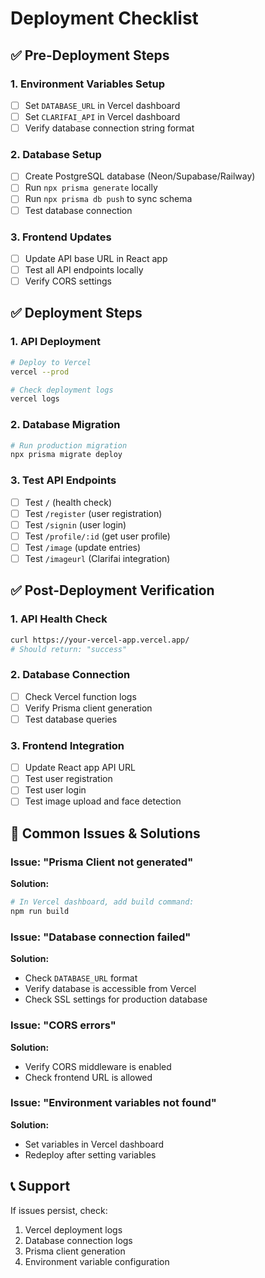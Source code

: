 # Deployment Checklist

## ✅ Pre-Deployment Steps

### 1. Environment Variables Setup
- [ ] Set `DATABASE_URL` in Vercel dashboard
- [ ] Set `CLARIFAI_API` in Vercel dashboard
- [ ] Verify database connection string format

### 2. Database Setup
- [ ] Create PostgreSQL database (Neon/Supabase/Railway)
- [ ] Run `npx prisma generate` locally
- [ ] Run `npx prisma db push` to sync schema
- [ ] Test database connection

### 3. Frontend Updates
- [ ] Update API base URL in React app
- [ ] Test all API endpoints locally
- [ ] Verify CORS settings

## ✅ Deployment Steps

### 1. API Deployment
```bash
# Deploy to Vercel
vercel --prod

# Check deployment logs
vercel logs
```

### 2. Database Migration
```bash
# Run production migration
npx prisma migrate deploy
```

### 3. Test API Endpoints
- [ ] Test `/` (health check)
- [ ] Test `/register` (user registration)
- [ ] Test `/signin` (user login)
- [ ] Test `/profile/:id` (get user profile)
- [ ] Test `/image` (update entries)
- [ ] Test `/imageurl` (Clarifai integration)

## ✅ Post-Deployment Verification

### 1. API Health Check
```bash
curl https://your-vercel-app.vercel.app/
# Should return: "success"
```

### 2. Database Connection
- [ ] Check Vercel function logs
- [ ] Verify Prisma client generation
- [ ] Test database queries

### 3. Frontend Integration
- [ ] Update React app API URL
- [ ] Test user registration
- [ ] Test user login
- [ ] Test image upload and face detection

## 🚨 Common Issues & Solutions

### Issue: "Prisma Client not generated"
**Solution:**
```bash
# In Vercel dashboard, add build command:
npm run build
```

### Issue: "Database connection failed"
**Solution:**
- Check `DATABASE_URL` format
- Verify database is accessible from Vercel
- Check SSL settings for production database

### Issue: "CORS errors"
**Solution:**
- Verify CORS middleware is enabled
- Check frontend URL is allowed

### Issue: "Environment variables not found"
**Solution:**
- Set variables in Vercel dashboard
- Redeploy after setting variables

## 📞 Support
If issues persist, check:
1. Vercel deployment logs
2. Database connection logs
3. Prisma client generation
4. Environment variable configuration 
